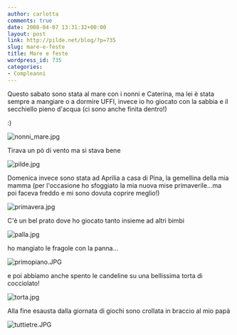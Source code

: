 ```yaml
---
author: carlotta
comments: true
date: 2008-04-07 13:31:32+00:00
layout: post
link: http://pilde.net/blog/?p=735
slug: mare-e-feste
title: Mare e feste
wordpress_id: 735
categories:
- Compleanni
---
```


Questo sabato sono stata al mare con i nonni e Caterina, ma lei è stata sempre a mangiare o a dormire UFFI, invece io ho giocato con la sabbia e il secchiello pieno d'acqua (ci sono anche finita dentro!)


 :)




![nonni_mare.jpg](http://pilde.net/blog/wp-content/uploads/2008/04/nonni_mare.jpg)




Tirava un pò di vento ma si stava bene

![pilde.jpg](http://pilde.net/blog/wp-content/uploads/2008/04/pilde.jpg)




Domenica invece sono stata ad Aprilia a casa di Pina, la gemellina della mia mamma (per l'occasione ho sfoggiato la mia nuova mise primaverile...ma poi faceva freddo e mi sono dovuta coprire meglio!)




![primavera.jpg](http://pilde.net/blog/wp-content/uploads/2008/04/primavera.jpg)




C'è un bel prato dove ho giocato tanto insieme ad altri bimbi

![palla.jpg](http://pilde.net/blog/wp-content/uploads/2008/04/palla.jpg)




ho mangiato le fragole con la panna...

![primopiano.JPG](http://pilde.net/blog/wp-content/uploads/2008/04/primopiano.JPG)




e poi abbiamo anche spento le candeline su una bellissima torta di cocciolato!

![torta.jpg](http://pilde.net/blog/wp-content/uploads/2008/04/torta.jpg)




Alla fine esausta dalla giornata di giochi sono crollata in braccio al mio papà

![tuttietre.JPG](http://pilde.net/blog/wp-content/uploads/2008/04/tuttietre.JPG)







